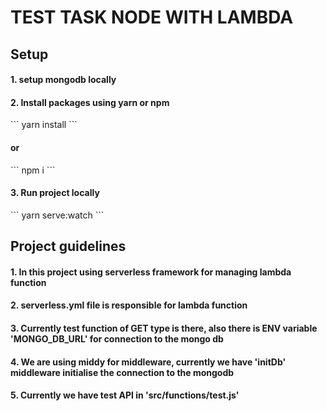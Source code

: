 # TEST TASK NODE WITH LAMBDA

<h2>Setup</h3>

<h4>1. setup mongodb locally</h2>
<h4>2. Install packages using yarn or npm </h2>
```
yarn install
```
<h4>or</h4>
```
npm i
```
<h4>3. Run project locally</h4>
```
yarn serve:watch
```


<h2>Project guidelines</h3>

<h4>1. In this project using serverless framework for managing lambda function</h2>
<h4>2. serverless.yml file is responsible for lambda function
<h4>3. Currently test function of GET type is there, also there is ENV variable 'MONGO_DB_URL' for connection to the mongo db</h4>
<h4>4. We are using middy for middleware, currently we have 'initDb' middleware initialise the connection to the mongodb</h4>
<h4>5. Currently we have test API in 'src/functions/test.js' </h4>

